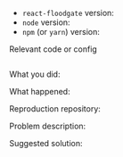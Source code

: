 
- `react-floodgate` version:
- `node` version:
- `npm` (or `yarn`) version:

Relevant code or config

```javascript

```

What you did:



What happened:
<!-- Please provide the full error message/screenshots/anything -->

Reproduction repository:
<!--
If possible, please create a repository or sandbox environment that reproduces the issue with the minimal amount of code possible.
-->

Problem description:



Suggested solution: